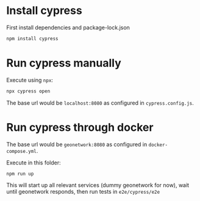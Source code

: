 # Install cypress

First install dependencies and package-lock.json
```bash
npm install cypress
```

# Run cypress manually

Execute using `npx`:
```bash
npx cypress open
```

The base url would be `localhost:8080` as configured in `cypress.config.js`.


# Run cypress through docker

The base url would be `geonetwork:8080` as configured in `docker-compose.yml`.

Execute in this folder:
```bash
npm run up
```

This will start up all relevant services (dummy geonetwork for now), wait until geonetwork responds, then run tests in `e2e/cypress/e2e`
